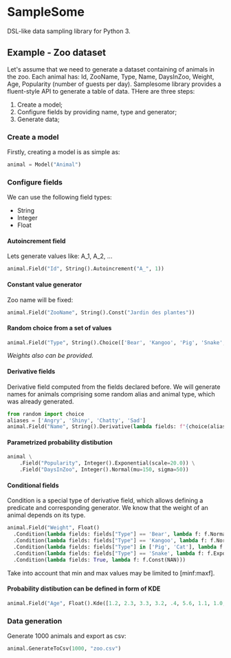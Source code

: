 # SampleSome
DSL-like data sampling library for Python 3.
## Example - Zoo dataset
Let's assume that we need to generate a dataset containing of animals in the zoo. Each animal has: Id, ZooName, Type, Name, DaysInZoo, Weight, Age, Popularity (number of guests per day).
Samplesome library provides a fluent-style API to generate a table of data. THere are three steps:
1. Create a model;
2. Configure fields by providing name, type and generator;
3. Generate data;
### Create a model
Firstly, creating a model is as simple as:
```python
animal = Model("Animal")
```
### Configure fields
We can use the following field types:
- String
- Integer
- Float
#### Autoincrement field
Lets generate values like: A_1, A_2, ...
```python
animal.Field("Id", String().Autoincrement("A_", 1))
```
#### Constant value generator
Zoo name will be fixed:
```python
animal.Field("ZooName", String().Const("Jardin des plantes"))
```
#### Random choice from a set of values
```python
animal.Field("Type", String().Choice(['Bear', 'Kangoo', 'Pig', 'Snake', 'Cat']))
```
*Weights also can be provided.*
#### Derivative fields
Derivative field computed from the fields declared before. We will generate names for animals comprising some random alias and animal type, which was already generated.
```python
from random import choice
aliases = ['Angry', 'Shiny', 'Chatty', 'Sad']
animal.Field("Name", String().Derivative(lambda fields: f"{choice(aliases)} {fields['Type']}"))
```
#### Parametrized probability distibution
```python
animal \
    .Field("Popularity", Integer().Exponential(scale=20.0)) \
    .Field("DaysInZoo", Integer().Normal(mu=150, sigma=50))
```
#### Conditional fields
Condition is a special type of derivative field, which allows defining a predicate and corresponding generator. We know that the weight of an animal depends on its type.
```python
animal.Field("Weight", Float()
  .Condition(lambda fields: fields["Type"] == 'Bear', lambda f: f.Normal(mu=50, sigma=10, minf=10))
  .Condition(lambda fields: fields["Type"] == 'Kangoo', lambda f: f.Normal(mu=30, sigma=5, minf=5))
  .Condition(lambda fields: fields["Type"] in ['Pig', 'Cat'], lambda f: f.Normal(mu=5, sigma=1, minf=1))
  .Condition(lambda fields: fields["Type"] == 'Snake', lambda f: f.Exponential(scale=2, minf=1))
  .Condition(lambda fields: True, lambda f: f.Const(NAN)))
```
Take into account that min and max values may be limited to [minf:maxf].
#### Probability distibution can be defined in form of KDE
```python
animal.Field("Age", Float().Kde([1.2, 2.3, 3.3, 3.2, .4, 5.6, 1.1, 1.0, 2.0, 2.1, 3.5, 6.7, 4.4, 7.7, 2.2, 5.5, 6.6, 1.2, 3.4, 9.0, 0.1, 3.2, 1.3, 2.5, 2.7], minf=0))
```
### Data generation
Generate 1000 animals and export as csv:
```python
animal.GenerateToCsv(1000, "zoo.csv")
```
